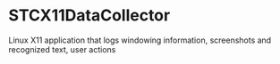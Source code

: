 # STCX11DataCollector
Linux X11 application that logs windowing information, screenshots and recognized text, user actions
